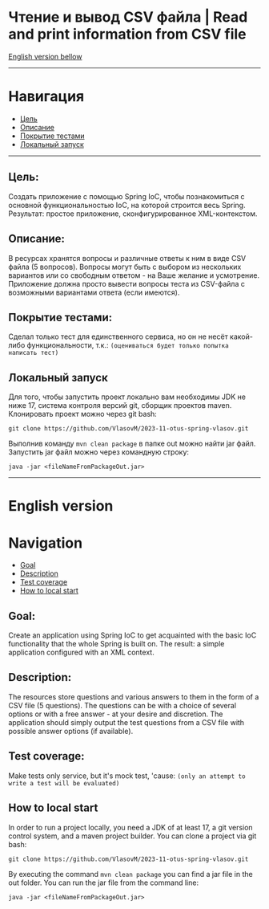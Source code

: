 # Чтение и вывод CSV файла | Read and print information from CSV file
[English version bellow](#English-version)
___
# Навигация
- [Цель](#Цель)
- [Описание](#Описание)
- [Покрытие тестами](#Покрытие-тестами)
- [Локальный запуск](#Локальный-запуск)

---
## Цель:
Создать приложение с помощью Spring IoC, чтобы познакомиться с основной функциональностью IoC, на которой строится весь Spring.
Результат: простое приложение, сконфигурированное XML-контекстом.

## Описание: 
В ресурсах хранятся вопросы и различные ответы к ним в виде CSV файла (5 вопросов).
Вопросы могут быть с выбором из нескольких вариантов или со свободным ответом - на Ваше желание и усмотрение.
Приложение должна просто вывести вопросы теста из CSV-файла с возможными вариантами ответа (если имеются).

## Покрытие тестами:
Сделал только тест для единственного сервиса, но он не несёт какой-либо функциональности, т.к.:
`(оцениваться будет только попытка написать тест)`

## Локальный запуск
Для того, чтобы запустить проект локально вам необходимы JDK не ниже 17, система контроля версий git, сборщик проектов maven.
Клонировать проект можно через git bash:

    git clone https://github.com/VlasovM/2023-11-otus-spring-vlasov.git

Выполнив команду `mvn clean package` в папке out можно найти jar файл. Запустить jar файл можно через командную строку:

    java -jar <fileNameFromPackageOut.jar>

---

# English version

# Navigation
- [Goal](#Goal)
- [Description](#Description)
- [Test coverage](#Test-coverage)
- [How to local start](#How-to-local-start)

## Goal:
Create an application using Spring IoC to get acquainted with the basic IoC functionality that the whole Spring is built on.
The result: a simple application configured with an XML context.

## Description:
The resources store questions and various answers to them in the form of a CSV file (5 questions).
The questions can be with a choice of several options or with a free answer - at your desire and discretion.
The application should simply output the test questions from a CSV file with possible answer options (if available).

## Test coverage:
Make tests only service, but it's mock test, 'cause:
`(only an attempt to write a test will be evaluated)`

## How to local start
In order to run a project locally, you need a JDK of at least 17, a git version control system, and a maven project builder.
You can clone a project via git bash:

    git clone https://github.com/VlasovM/2023-11-otus-spring-vlasov.git

By executing the command `mvn clean package` you can find a jar file in the out folder. You can run the jar file from the command line:

    java -jar <fileNameFromPackageOut.jar>
